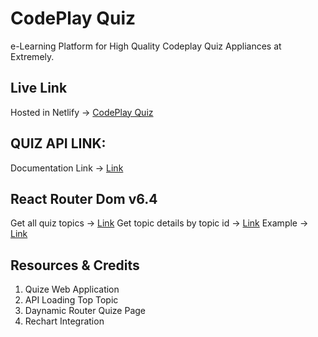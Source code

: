 # CodePlay Quiz

e-Learning Platform for High Quality Codeplay Quiz Appliances at Extremely.


## Live Link
Hosted in Netlify -> [CodePlay Quiz](https://shome-shop.netlify.app/)

## QUIZ API LINK:

Documentation Link -> [Link](https://reactjs.org/docs/context.html#api)

## React Router Dom v6.4 
Get all quiz topics -> [Link](https://openapi.programming-hero.com/api/quiz)
Get topic details by topic id -> [Link](https://openapi.programming-hero.com/api/quiz/${id})
Example -> [Link](https://openapi.programming-hero.com/api/quiz/1)

## Resources & Credits
1. Quize Web Application
2. API Loading Top Topic
3. Daynamic Router Quize Page
4. Rechart Integration

